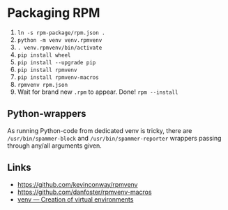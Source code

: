 # Packaging RPM

1. `ln -s rpm-package/rpm.json .`
2. `python -m venv venv.rpmvenv`
3. `. venv.rpmvenv/bin/activate`
4. `pip install wheel`
5. `pip install --upgrade pip`
6. `pip install rpmvenv`
7. `pip install rpmvenv-macros`
8. `rpmvenv rpm.json`
9. Wait for brand new `.rpm` to appear. Done! `rpm --install`

## Python-wrappers
As running Python-code from dedicated venv is tricky, there are
`/usr/bin/spammer-block` and `/usr/bin/spammer-reporter` wrappers passing
through any/all arguments given.

## Links

* https://github.com/kevinconway/rpmvenv
* https://github.com/danfoster/rpmvenv-macros
* [venv — Creation of virtual environments](https://docs.python.org/3/library/venv.html)
